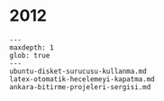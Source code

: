 # 2012

```{toctree}
---
maxdepth: 1
glob: true
---
ubuntu-disket-surucusu-kullanma.md
latex-otomatik-hecelemeyi-kapatma.md
ankara-bitirme-projeleri-sergisi.md
```
